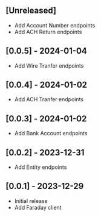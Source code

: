 ## [Unreleased]

- Add Account Number endpoints
- Add ACH Return endpoints

## [0.0.5] - 2024-01-04

- Add Wire Tranfer endpoints

## [0.0.4] - 2024-01-02

- Add ACH Tranfer endpoints

## [0.0.3] - 2024-01-02

- Add Bank Account endpoints

## [0.0.2] - 2023-12-31

- Add Entity endpoints

## [0.0.1] - 2023-12-29

- Initial release
- Add Faraday client
